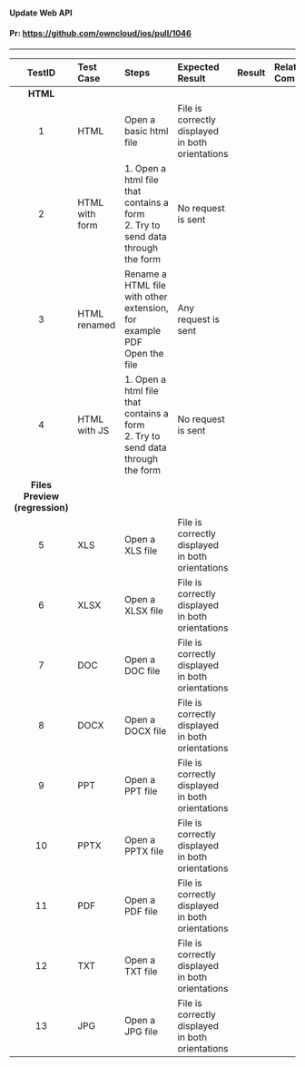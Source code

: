 #### Update Web API 

#### Pr: https://github.com/owncloud/ios/pull/1046 



---

 
| TestID | Test Case | Steps | Expected Result | Result | Related Comment |
| :----: | :-------- | :---- | :-------------- | :----: | :------ |
|**HTML**||||||
| 1 | HTML | Open a basic html file | File is correctly displayed in both orientations | | |
| 2 | HTML with form | 1. Open a html file that contains a form<br>2. Try to send data through the form | No request is sent | | |
| 3 | HTML renamed | Rename a HTML file with other extension, for example PDF<br>Open the file | Any request is sent | | |
| 4 | HTML with JS |  1. Open a html file that contains a form<br>2. Try to send data through the form | No request is sent |  | | |
|**Files Preview (regression)**||||||
| 5 | XLS | Open a XLS file | File is correctly displayed in both orientations | | |
| 6 | XLSX | Open a XLSX file | File is correctly displayed in both orientations | | |
| 7 | DOC | Open a DOC file | File is correctly displayed in both orientations | | |
| 8 | DOCX | Open a DOCX file | File is correctly displayed in both orientations | | |
| 9 | PPT | Open a PPT file | File is correctly displayed in both orientations | | |
| 10 | PPTX | Open a PPTX file | File is correctly displayed in both orientations | | |
| 11 | PDF | Open a PDF file | File is correctly displayed in both orientations | | |
| 12 | TXT | Open a TXT file | File is correctly displayed in both orientations | | |
| 13 | JPG | Open a JPG file | File is correctly displayed in both orientations | | |

